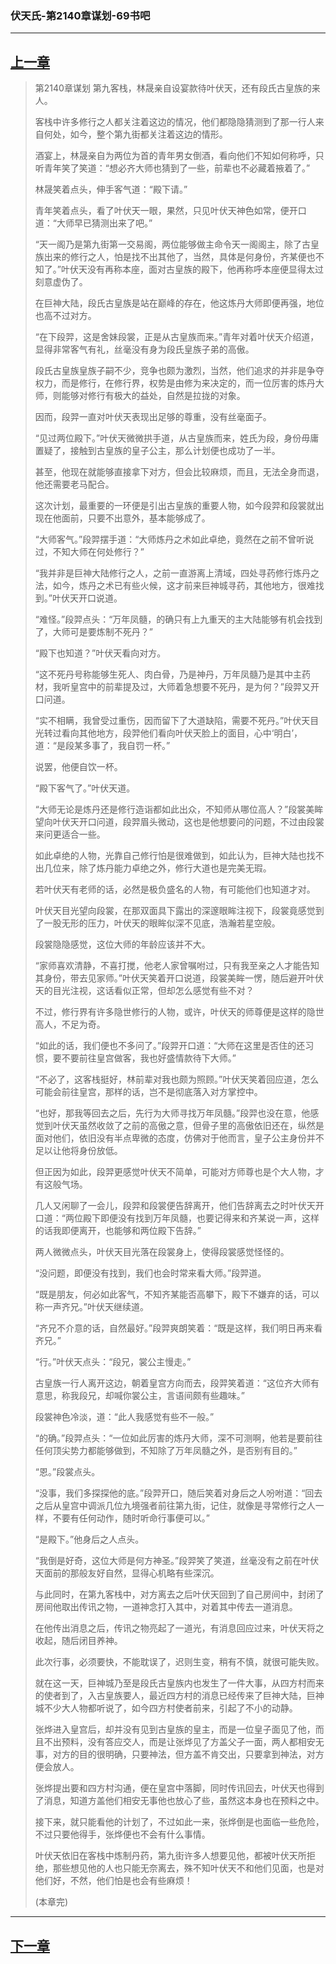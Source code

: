 ### 伏天氏-第2140章谋划-69书吧

--------
[上一章](./6b786cd07b90aaf39bfe45b8a8fedad1.md)
--------


>
>
>
>第2140章谋划
>第九客栈，林晟亲自设宴款待叶伏天，还有段氏古皇族的来人。
>
>客栈中许多修行之人都关注着这边的情况，他们都隐隐猜测到了那一行人来自何处，如今，整个第九街都关注着这边的情形。
>
>酒宴上，林晟亲自为两位为首的青年男女倒酒，看向他们不知如何称呼，只听青年笑了笑道：“想必齐大师也猜到了一些，前辈也不必藏着掖着了。”
>
>林晟笑着点头，伸手客气道：“殿下请。”
>
>青年笑着点头，看了叶伏天一眼，果然，只见叶伏天神色如常，便开口道：“大师早已猜测出来了吧。”
>
>“天一阁乃是第九街第一交易阁，两位能够做主命令天一阁阁主，除了古皇族出来的修行之人，怕是找不出其他了，当然，具体是何身份，齐某便也不知了。”叶伏天没有再称本座，面对古皇族的殿下，他再称呼本座便显得太过刻意虚伪了。
>
>在巨神大陆，段氏古皇族是站在巅峰的存在，他这炼丹大师即便再强，地位也高不过对方。
>
>“在下段羿，这是舍妹段裳，正是从古皇族而来。”青年对着叶伏天介绍道，显得非常客气有礼，丝毫没有身为段氏皇族子弟的高傲。
>
>段氏古皇族皇族子嗣不少，竞争也颇为激烈，当然，他们追求的并非是争夺权力，而是修行，在修行界，权势是由修为来决定的，而一位厉害的炼丹大师，则能够对修行有极大的益处，自然是拉拢的对象。
>
>因而，段羿一直对叶伏天表现出足够的尊重，没有丝毫面子。
>
>“见过两位殿下。”叶伏天微微拱手道，从古皇族而来，姓氏为段，身份毋庸置疑了，接触到古皇族的皇子公主，那么计划便也成功了一半。
>
>甚至，他现在就能够直接拿下对方，但会比较麻烦，而且，无法全身而退，他还需要老马配合。
>
>这次计划，最重要的一环便是引出古皇族的重要人物，如今段羿和段裳就出现在他面前，只要不出意外，基本能够成了。
>
>“大师客气。”段羿摆手道：“大师炼丹之术如此卓绝，竟然在之前不曾听说过，不知大师在何处修行？”
>
>“我并非是巨神大陆修行之人，之前一直游离上清域，四处寻药修行炼丹之法，如今，炼丹之术已有些火候，这才前来巨神城寻药，其他地方，很难找到。”叶伏天开口说道。
>
>“难怪。”段羿点头：“万年凤髓，的确只有上九重天的主大陆能够有机会找到了，大师可是要炼制不死丹？”
>
>“殿下也知道？”叶伏天看向对方。
>
>“这不死丹号称能够生死人、肉白骨，乃是神丹，万年凤髓乃是其中主药材，我听皇宫中的前辈提及过，大师着急想要不死丹，是为何？”段羿又开口问道。
>
>“实不相瞒，我曾受过重伤，因而留下了大道缺陷，需要不死丹。”叶伏天目光转过看向其他地方，段羿他们看向叶伏天脸上的面目，心中‘明白’，道：“是段某多事了，我自罚一杯。”
>
>说罢，他便自饮一杯。
>
>“殿下客气了。”叶伏天道。
>
>“大师无论是炼丹还是修行造诣都如此出众，不知师从哪位高人？”段裳美眸望向叶伏天开口问道，段羿眉头微动，这也是他想要问的问题，不过由段裳来问更适合一些。
>
>如此卓绝的人物，光靠自己修行怕是很难做到，如此认为，巨神大陆也找不出几位来，除了炼丹能力卓绝之外，修行大道也是完美无瑕。
>
>若叶伏天有老师的话，必然是极负盛名的人物，有可能他们也知道才对。
>
>叶伏天目光望向段裳，在那双面具下露出的深邃眼眸注视下，段裳竟感觉到了一股无形的压力，叶伏天的眼眸似深不见底，浩瀚若星空般。
>
>段裳隐隐感觉，这位大师的年龄应该并不大。
>
>“家师喜欢清静，不喜打搅，他老人家曾嘱咐过，只有我至亲之人才能告知其身份，带去见家师。”叶伏天笑着开口说道，段裳美眸一愣，随后避开叶伏天的目光注视，这话看似正常，但却怎么感觉有些不对？
>
>不过，修行界有许多隐世修行的人物，或许，叶伏天的师尊便是这样的隐世高人，不足为奇。
>
>“如此的话，我们便也不多问了。”段羿开口道：“大师在这里是否住的还习惯，要不要前往皇宫做客，我也好盛情款待下大师。”
>
>“不必了，这客栈挺好，林前辈对我也颇为照顾。”叶伏天笑着回应道，怎么可能会前往皇宫，那样的话，岂不是彻底落入对方掌控中。
>
>“也好，那我等回去之后，先行为大师寻找万年凤髓。”段羿也没在意，他感觉到叶伏天虽然收敛了之前的高傲之意，但骨子里的高傲依旧还在，纵然是面对他们，依旧没有半点卑微的态度，仿佛对于他而言，皇子公主身份并不足以让他将身份放低。
>
>但正因为如此，段羿更感觉叶伏天不简单，可能对方师尊也是个大人物，才有这般气场。
>
>几人又闲聊了一会儿，段羿和段裳便告辞离开，他们告辞离去之时叶伏天开口道：“两位殿下即便没有找到万年凤髓，也要记得来和齐某说一声，这样的话我即便离开，也能够和两位殿下告辞。”
>
>两人微微点头，叶伏天目光落在段裳身上，使得段裳感觉怪怪的。
>
>“没问题，即便没有找到，我们也会时常来看大师。”段羿道。
>
>“既是朋友，何必如此客气，不知齐某能否高攀下，殿下不嫌弃的话，可以称一声齐兄。”叶伏天继续道。
>
>“齐兄不介意的话，自然最好。”段羿爽朗笑着：“既是这样，我们明日再来看齐兄。”
>
>“行。”叶伏天点头：“段兄，裳公主慢走。”
>
>古皇族一行人离开这边，朝着皇宫方向而去，段羿笑着道：“这位齐大师有意思，称我段兄，却喊你裳公主，言语间颇有些趣味。”
>
>段裳神色冷淡，道：“此人我感觉有些不一般。”
>
>“的确。”段羿点头：“一位如此厉害的炼丹大师，深不可测啊，他若是要前往任何顶尖势力都能够做到，不知除了万年凤髓之外，是否别有目的。”
>
>“恩。”段裳点头。
>
>“没事，我们多探探他的底。”段羿开口，随后笑着对身后之人吩咐道：“回去之后从皇宫中调派几位九境强者前往第九街，记住，就像是寻常修行之人一样，不要有任何动作，随时听命行事便可以。”
>
>“是殿下。”他身后之人点头。
>
>“我倒是好奇，这位大师是何方神圣。”段羿笑了笑道，丝毫没有之前在叶伏天面前的那般友好自然，显得心机略有些深沉。
>
>与此同时，在第九客栈中，对方离去之后叶伏天回到了自己房间中，封闭了房间他取出传讯之物，一道神念打入其中，对着其中传去一道消息。
>
>在他传出消息之后，传讯之物亮起了一道光，有消息回应过来，叶伏天将之收起，随后闭目养神。
>
>此次行事，必须要快，不能耽误了，迟则生变，稍有不慎，就很可能失败。
>
>就在这一天，巨神城乃至是段氏古皇族内也发生了一件大事，从四方村而来的使者到了，入古皇族要人，最近四方村的消息已经传来了巨神大陆，巨神城不少大人物都听说了，如今四方村使者前来，引起了不小的动静。
>
>张烨进入皇宫后，却并没有见到古皇族的皇主，而是一位皇子面见了他，而且不出预料，没有答应交人，而是让张烨见了方盖父子一面，两人都相安无事，对方的目的很明确，只要神法，但方盖不肯交出，只要拿到神法，对方便会放人。
>
>张烨提出要和四方村沟通，便在皇宫中落脚，同时传讯回去，叶伏天也得到了消息，知道方盖他们相安无事他也放心了些，虽然这本身也在预料之中。
>
>接下来，就只能看他的计划了，不过如此一来，张烨倒是也面临一些危险，不过只要他得手，张烨便也不会有什么事情。
>
>叶伏天依旧在客栈中炼制丹药，第九街许多人想要见他，都被叶伏天所拒绝，那些想见他的人也只能无奈离去，殊不知叶伏天不和他们见面，也是对他们好，不然，他们怕是也会有些麻烦！
>
>(本章完)
>
>

--------
[下一章](./5592d20be9261e3df6acb93f97b32265.md)
--------

